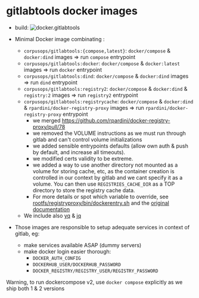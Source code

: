 # gitlabtools docker images
- build: ![docker.gitlabtools](https://github.com/corpusops/docker.gitlabtools/workflows/.github/workflows/cicd.yml/badge.svg?branch=main)

- Minimal Docker image combinating :
    - `corpusops/gitlabtools:{compose,latest}`: `docker/compose` & `docker:dind` images => run `compose` entrypoint
    - `corpusops/gitlabtools:docker`: `docker/compose` & `docker:latest` images => run `docker` entrypoint
    - `corpusops/gitlabtools:dind`: `docker/compose` & `docker:dind` images => run `dind` entrypoint
    - `corpusops/gitlabtools:registry2`: `docker/compose` & `docker:dind` & `registry:2`  images => run `registry2` entrypoint
    - `corpusops/gitlabtools:registrycache`: `docker/compose` & `docker:dind` & `rpardini/docker-registry-proxy`  images => run `rpardini/docker-registry-proxy` entrypoint
        - we merged https://github.com/rpardini/docker-registry-proxy/pull/78
        - we removed the VOLUME instructions as we must run through gitlab and can't control volume initializations
        - we added sensible entrypoints defaults (allow own auth & push by default, and increase all timeouts).
        - we modified certs validity to be extreme.
        - we added a way to use another directory not mounted as a volume for storing cache, etc, as the container creation is controlled in our context by gitlab and we cant specify it as a volume. You can then use `REGISTRIES_CACHE_DIR` as a TOP directory to store the registry cache data.
        - For more details or spot which variable to override, see [rootfs/registryproxy/bin/dockerentry.sh](https://github.com/corpusops/docker-gitlabtools/blob/main/rootfs/registryproxy/bin/dockerentry.sh) and the [original documentation](https://github.com/rpardini/docker-registry-proxy)
    - We include also [yq](https://github.com/mikefarah/yq) & [jq](https://github.com/stedolan/jq)
- Those images are responsible to setup adequate services in context of gitlab, eg:
    - make services available ASAP (dummy servers)
    - make docker login easier thorough:
        - `DOCKER_AUTH_CONFIG`
        - `DOCKERHUB_USER/DOCKERHUB_PASSWORD`
        - `DOCKER_REGISTRY/REGISTRY_USER/REGISTRY_PASSWORD`

Warning, to run dockercompose v2, use `docker compose` explicitly as we ship both 1 & 2 versions
